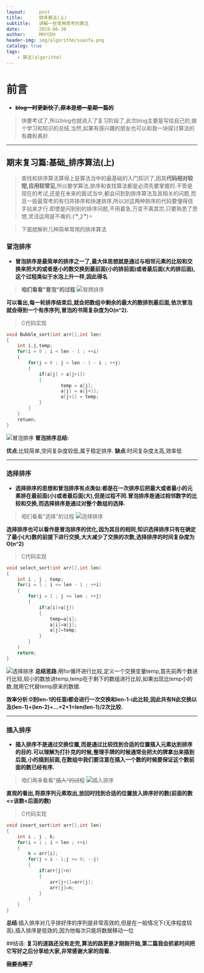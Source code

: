 ```yaml
---
layout:     post
title:      排序算法(上)
subtitle:   讲解一些常用常考的算法
date:       2019-06-30
author:     MHYCDH
header-img: img/algorithm/suanfa.png
catalog: true
tags:
    - 算法(algorithm)
---
```


# 前言
- **~~blog一时更新快了,原本是想一星期一篇的~~**
>快要考试了,所以blog也就进入了复习阶段了,此次blog主要是写给自己的,做个学习和知识的总结,当然,如果有感兴趣的朋友也可以和我一块探讨算法的有趣和奥妙.
----
## 期末复习篇:基础_排序算法(上)
>查找和排序算法算得上是算法当中的最基础的入门知识了,因其**代码相对较短,应用较常见**,所以要学算法,排序和查找算法都是必须先要掌握的.不管是现在的考试,还是在未来的面试当中,都会问到到排序算法及其相关的问题,而且一般最常考的有归并排序和快速排序,所以对这两种排序的代码要懂得信手拈来才行.即使是问到别的排序问题,不用着急,万变不离其宗,只要熟悉了思想,灵活运用是不难的.( ͡° ͜ʖ ͡°)✧

>下面就解析几种简单常用的排序算法
### 冒泡排序
- **冒泡排序是最简单的排序之一了,最大体思想就是通过与相邻元素的比较和交换来把大的或者是小的数交换到最前面(小的排前面)或者最后面(大的排后面),这个过程类似于水泡上升一样,因此得名**
>**咱们看看"冒泡"的过程**
![冒牌排序](https://github.com/MHYCDH/MHYCDH.github.io/blob/master/img/algorithm/Bubble_sort.gif?raw=true "冒泡排序")

**可以看出,每一轮排序结束后,就会把数组中剩余的最大的数排到最后面,依次冒泡就会得到一个有序序列,冒泡的书简复杂度为O(n^2).**
>C代码实现
```c
void Bubble_sort(int arr[],int len)
{
    int i,j,temp;
    for(i = 0 ; i < len - 1 ; ++i)
    {
        for(j = 0 ; j < len - 1 - i ; ++j)
        {
            if(a[j] > a[j+1])
            {
                    temp = a[j];
                    a[j] = a[j+1];
                    a[j+1] = temp;
            }
        }
    }
    retuen;
}
```
![冒泡排序](https://github.com/MHYCDH/MHYCDH.github.io/blob/master/img/algorithm/bubble_sort2.png?raw=true)
**冒泡排序总结:**

**优点**:比较简单,空间复杂度较低,属于稳定排序.  **缺点**:时间复杂度太高,效率低

***

### 选择排序
- **选择排序的思想和冒泡排序有点类似:都是在一次排序后把最大或者最小的元素排在最前面(小)或者最后面(大),但是过程不同.冒泡排序是通过相邻数字的比较和交换,而选择排序是通过对整个数组的选择.**
>咱们看看"选择"的过程
![选择排序](https://github.com/MHYCDH/MHYCDH.github.io/blob/master/img/algorithm/select_sort.gif?raw=true "选择排序")

**选择排序也可以看作是冒泡排序的优化,因为其目的相同,知识选择排序只有在确定了最小(大)数的前提下进行交换,大大减少了交换的次数,选择排序的时间复杂度为O(n^2)**
>C代码实现
```c
void select_sort(int arr[],int len)
{
    int i , j , temp;
    for(i = 1 ; i <= len - 1 ; ++i)
    {
        for(j = 1 ; j <= len ; ++j)
        {
            if(a[i]>a[j])
            {
                temp=a[i];
                a[i]=a[j];
                a[j]=temp;
            }
        }
    }
    return;
}
```
![选择排序](https://github.com/MHYCDH/MHYCDH.github.io/blob/master/img/algorithm/select_sort2.png?raw=true)
**总结思路**:用for循环进行比较,定义一个交换变量temp,首先前两个数进行比较,较小的数放进temp,temp在于剩下的数组进行比较,如果出现比temp小的数,就用它代替temp原来的数据.

**效率分析**:**0到len-1的任意i都会进行一次交换和len-1-i此比较,因此共有N此交换以及(len-1)+(len-2)+...+2+1=len(len-1)/2次比较.**

***

### 插入排序
- **插入排序不是通过交换位置,而是通过比较找到合适的位置插入元素达到排序的目的.可以理解为打扑克的时候,整理手牌的时候通常会把大的牌拿出来插到后面,小的插到前面,在数组中我们要注意在插入一个数的时候要保证这个数前面的数已经有序.**
>咱们再来看看"~~插入"的过程~~
![插入排序](https://github.com/MHYCDH/MHYCDH.github.io/blob/master/img/algorithm/insert_sort.gif?raw=true "插入排序")

**直观的看出,将原序列元素取出,放回时找到合适的位置放入排序好的数(前面的数<=该数<后面的数)**

>C代码实现
```c
void insert_sort(int arr[],int len)
{
    int i , j , k;
    for(i = 1 ; i < len ; ++i)
    {
        k = arr[i];
        for(j = i - 1;j >= 0; --j)
        {
            if(arr[j]>n)
            {
                arr[j+1]=arr[j];
                arr[j]=n;
            }
        }
    }
}
```
**总结**:插入排序对几乎排好序的序列是非常高效的,但是在一般情况下(无序程度较高),插入排序是低效的,因为他每次只能将数据移动一位

##结语:
**复习的道路还没有走完,算法的路更是才刚刚开始,第二篇我会抓紧时间把它写好之后分享给大家,非常感谢大家的观看.**

**~~我要去睡了~~**
